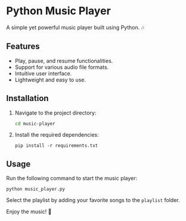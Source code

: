 # Python Music Player

A simple yet powerful music player built using Python. 🎶

## Features

- Play, pause, and resume functionalities.
- Support for various audio file formats.
- Intuitive user interface.
- Lightweight and easy to use.

## Installation

1. Navigate to the project directory:

   ```bash
   cd music-player
   ```

2. Install the required dependencies:

   ```
   pip install -r requirements.txt
   ```

## Usage

Run the following command to start the music player:

```
python music_player.py
```

Select the playlist by adding your favorite songs to the `playlist` folder.

Enjoy the music! 🎵
